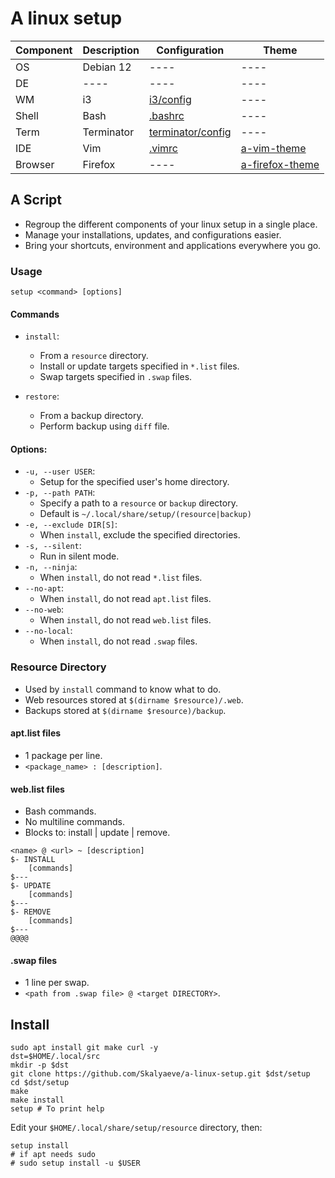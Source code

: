 # A linux setup
| Component | Description | Configuration | Theme |
|-|-|-|-|
| OS | Debian 12 | ---- | ---- |
| DE | ---- | ---- | ---- |
| WM | i3 |  [i3/config](https://github.com/Skalyaeve/a-linux-setup/blob/main/resource/ui/gui/i3/config)  | ---- |
| Shell | Bash |  [.bashrc](https://github.com/Skalyaeve/a-linux-setup/blob/main/resource/ui/terminal/bash/.bashrc)  | ---- |
| Term | Terminator |  [terminator/config](https://github.com/Skalyaeve/a-linux-setup/blob/main/resource/ui/terminal/terminator/config)  | ---- |
| IDE | Vim | [.vimrc](https://github.com/Skalyaeve/a-linux-setup/blob/main/resource/ui/ide/vim/.vimrc) | [a-vim-theme](https://github.com/Skalyaeve/a-vim-theme.git) |
| Browser | Firefox | ---- | [a-firefox-theme](https://github.com/Skalyaeve/a-firefox-theme.git) |

## A Script
- Regroup the different components of your linux setup in a single place.
- Manage your installations, updates, and configurations easier.
- Bring your shortcuts, environment and applications everywhere you go.

### Usage
```
setup <command> [options]
```

#### Commands
- `install`:
    * From a `resource` directory.
    * Install or update targets specified in `*.list` files.
    * Swap targets specified in `.swap` files.

- `restore`:
    * From a backup directory.
    * Perform backup using `diff` file.

#### Options:
- `-u, --user USER`:
    * Setup for the specified user's home directory.
- `-p, --path PATH`:
    * Specify a path to a `resource` or `backup` directory.
    * Default is `~/.local/share/setup/(resource|backup)`
- `-e, --exclude DIR[S]`:
    * When `install`, exclude the specified directories.
- `-s, --silent`:
    * Run in silent mode.
- `-n, --ninja`:
    * When `install`, do not read `*.list` files.
- `--no-apt`:
    * When `install`, do not read `apt.list` files.
- `--no-web`:
    * When `install`, do not read `web.list` files.
- `--no-local`:
    * When `install`, do not read `.swap` files.


### Resource Directory
- Used by `install` command to know what to do.
- Web resources stored at `$(dirname $resource)/.web`.
- Backups stored at `$(dirname $resource)/backup`.

#### apt.list files
- 1 package per line.
- `<package_name> : [description]`.

#### web.list files
- Bash commands.
- No multiline commands.
- Blocks to: install | update | remove.
```
<name> @ <url> ~ [description]
$- INSTALL
    [commands]
$---
$- UPDATE
    [commands]
$---
$- REMOVE
    [commands]
$---
@@@@
```

#### .swap files
- 1 line per swap.
- `<path from .swap file> @ <target DIRECTORY>`.

## Install
```
sudo apt install git make curl -y
dst=$HOME/.local/src
mkdir -p $dst
git clone https://github.com/Skalyaeve/a-linux-setup.git $dst/setup
cd $dst/setup
make
make install
setup # To print help
```
Edit your `$HOME/.local/share/setup/resource` directory, then:
```
setup install
# if apt needs sudo
# sudo setup install -u $USER
```
